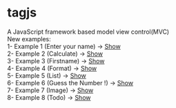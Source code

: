 # tagjs
A JavaScript framework based model view control(MVC)<br>
New examples:<br>
1- Example 1 (Enter your name) -> <a href="https://cdn.rawgit.com/tagjs/tagjs/master/Examples/Enter%20your%20name.html">Show</a><br>
2- Example 2 (Calculate) -> <a href="https://cdn.rawgit.com/tagjs/tagjs/master/Examples/Calculate.html">Show</a><br>
3- Example 3 (Firstname) -> <a href="https://cdn.rawgit.com/tagjs/tagjs/master/Examples/Firstname%20Lastname.html">Show</a><br>
4- Example 4 (Format) -> <a href="https://cdn.rawgit.com/tagjs/tagjs/master/Examples/Format%20Example.html">Show</a><br>
5- Example 5 (List) -> <a href="https://cdn.rawgit.com/tagjs/tagjs/master/Examples/List%20Example.html">Show</a><br>
6- Example 6 (Guess the Number !) -> <a href="">Show</a><br>
7- Example 7 (Image) -> <a href="https://cdn.rawgit.com/tagjs/tagjs/master/Examples/Image.html">Show</a><br>
8- Example 8 (Todo) -> <a href="https://htmlpreview.github.io/?https://github.com/tagjs/tagjs/blob/master/Examples/Todo.html">Show</a><br>
